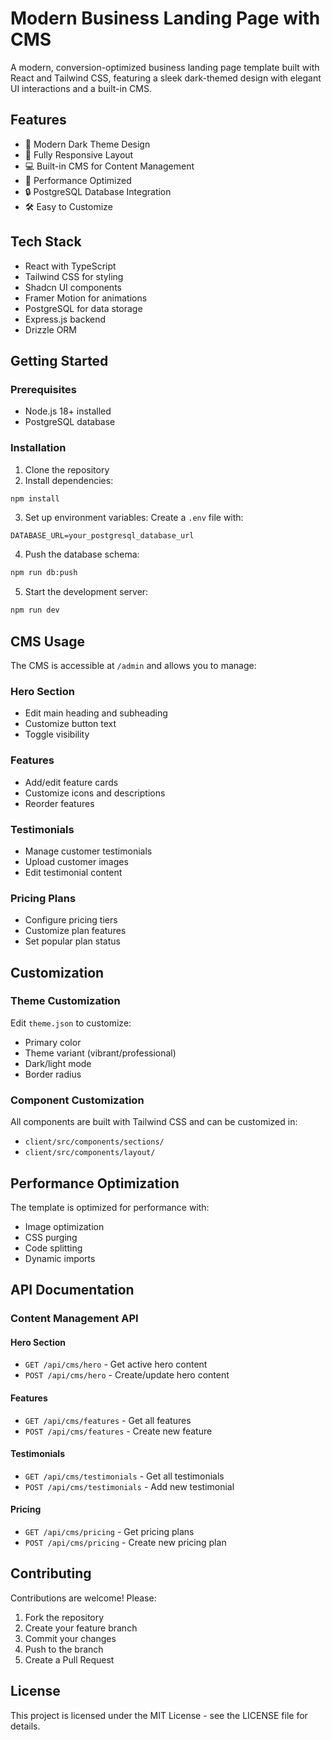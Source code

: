 # Modern Business Landing Page with CMS

A modern, conversion-optimized business landing page template built with React and Tailwind CSS, featuring a sleek dark-themed design with elegant UI interactions and a built-in CMS.

## Features

- 🎨 Modern Dark Theme Design
- 📱 Fully Responsive Layout
- 💻 Built-in CMS for Content Management
- 🚀 Performance Optimized
- 🔒 PostgreSQL Database Integration
- 🛠 Easy to Customize

## Tech Stack

- React with TypeScript
- Tailwind CSS for styling
- Shadcn UI components
- Framer Motion for animations
- PostgreSQL for data storage
- Express.js backend
- Drizzle ORM

## Getting Started

### Prerequisites

- Node.js 18+ installed
- PostgreSQL database

### Installation

1. Clone the repository
2. Install dependencies:
```bash
npm install
```

3. Set up environment variables:
Create a `.env` file with:
```env
DATABASE_URL=your_postgresql_database_url
```

4. Push the database schema:
```bash
npm run db:push
```

5. Start the development server:
```bash
npm run dev
```

## CMS Usage

The CMS is accessible at `/admin` and allows you to manage:

### Hero Section
- Edit main heading and subheading
- Customize button text
- Toggle visibility

### Features
- Add/edit feature cards
- Customize icons and descriptions
- Reorder features

### Testimonials
- Manage customer testimonials
- Upload customer images
- Edit testimonial content

### Pricing Plans
- Configure pricing tiers
- Customize plan features
- Set popular plan status

## Customization

### Theme Customization

Edit `theme.json` to customize:
- Primary color
- Theme variant (vibrant/professional)
- Dark/light mode
- Border radius

### Component Customization

All components are built with Tailwind CSS and can be customized in:
- `client/src/components/sections/`
- `client/src/components/layout/`

## Performance Optimization

The template is optimized for performance with:
- Image optimization
- CSS purging
- Code splitting
- Dynamic imports

## API Documentation

### Content Management API

#### Hero Section
- `GET /api/cms/hero` - Get active hero content
- `POST /api/cms/hero` - Create/update hero content

#### Features
- `GET /api/cms/features` - Get all features
- `POST /api/cms/features` - Create new feature

#### Testimonials
- `GET /api/cms/testimonials` - Get all testimonials
- `POST /api/cms/testimonials` - Add new testimonial

#### Pricing
- `GET /api/cms/pricing` - Get pricing plans
- `POST /api/cms/pricing` - Create new pricing plan

## Contributing

Contributions are welcome! Please:

1. Fork the repository
2. Create your feature branch
3. Commit your changes
4. Push to the branch
5. Create a Pull Request

## License

This project is licensed under the MIT License - see the LICENSE file for details.
